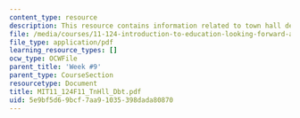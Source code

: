 ```yaml
---
content_type: resource
description: This resource contains information related to town hall debate preparation.
file: /media/courses/11-124-introduction-to-education-looking-forward-and-looking-back-on-education-fall-2011/5e9bf5d69bcf7aa91035398dada80870_MIT11_124F11_TnHll_Dbt.pdf
file_type: application/pdf
learning_resource_types: []
ocw_type: OCWFile
parent_title: 'Week #9'
parent_type: CourseSection
resourcetype: Document
title: MIT11_124F11_TnHll_Dbt.pdf
uid: 5e9bf5d6-9bcf-7aa9-1035-398dada80870
---
```

